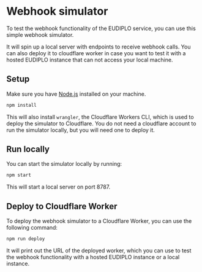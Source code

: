 # Webhook simulator

To test the webhook functionality of the EUDIPLO service, you can use this
simple webhook simulator.

It will spin up a local server with endpoints to receive webhook calls. You can also deploy it to cloudflare worker in case you want to test it with a hosted EUDIPLO instance that can not access your local machine.

## Setup

Make sure you have [Node.js](https://nodejs.org/) installed on your machine.

```bash
npm install
```

This will also install `wrangler`, the Cloudflare Workers CLI, which is used to deploy the simulator to Cloudflare. You do not need a cloudflare account to run the simulator locally, but you will need one to deploy it.

## Run locally

You can start the simulator locally by running:

```bash
npm start
```

This will start a local server on port 8787.

## Deploy to Cloudflare Worker

To deploy the webhook simulator to a Cloudflare Worker, you can use the following command:

```bash
npm run deploy
```

It will print out the URL of the deployed worker, which you can use to test the webhook functionality with a hosted EUDIPLO instance or a local instance.
